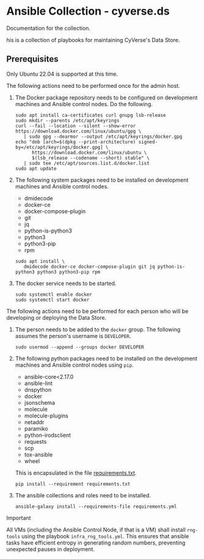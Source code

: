 # Ansible Collection - cyverse.ds

Documentation for the collection.

his is a collection of playbooks for maintaining CyVerse's Data Store.

## Prerequisites

Only Ubuntu 22.04 is supported at this time.

The following actions need to be performed once for the admin host.

1. The Docker package repository needs to be configured on development machines and Ansible control nodes. Do the following.

   ```shell
   sudo apt install ca-certificates curl gnupg lsb-release
   sudo mkdir --parents /etc/apt/keyrings
   curl --fail --location --silent --show-error https://download.docker.com/linux/ubuntu/gpg \
      | sudo gpg --dearmor --output /etc/apt/keyrings/docker.gpg
   echo "deb [arch=$(dpkg --print-architecture) signed-by=/etc/apt/keyrings/docker.gpg] \
         https://download.docker.com/linux/ubuntu \
         $(lsb_release --codename --short) stable" \
      | sudo tee /etc/apt/sources.list.d/docker.list
   sudo apt update
   ```

1. The following system packages need to be installed on development machines and Ansible control nodes.

   * dmidecode
   * docker-ce
   * docker-compose-plugin
   * git
   * jq
   * python-is-python3
   * python3
   * python3-pip
   * rpm

   ```shell
   sudo apt install \
      dmidecode docker-ce docker-compose-plugin git jq python-is-python3 python3 python3-pip rpm
   ```

1. The docker service needs to be started.

   ```shell
   sudo systemctl enable docker
   sudo systemctl start docker
   ```

The following actions need to be performed for each person who will be developing or deploying the Data Store.

1. The person needs to be added to the `docker` group. The following assumes the person's username is `DEVELOPER`.

   ```shell
   sudo usermod --append --groups docker DEVELOPER
   ```

1. The following python packages need to be installed on the development machines and Ansible control nodes using `pip`.

   * ansible-core<2.17.0
   * ansible-lint
   * dnspython
   * docker
   * jsonschema
   * molecule
   * molecule-plugins
   * netaddr
   * paramiko
   * python-irodsclient
   * requests
   * scp
   * tox-ansible
   * wheel

   This is encapsulated in the file [requirements.txt](requirements.txt).

   ```shell
   pip install --requirement requirements.txt
   ```

1. The ansible collections and roles need to be installed.

   ```shell
   ansible-galaxy install --requirements-file requirements.yml
   ```

> [!IMPORTANT]
> All VMs (including the Ansible Control Node, if that is a VM) shall install `rng-tools` using the playbook `infra_rng_tools.yml`. This ensures that ansible tasks have efficient entropy in generating random numbers, preventing unexpected pauses in deployment.
